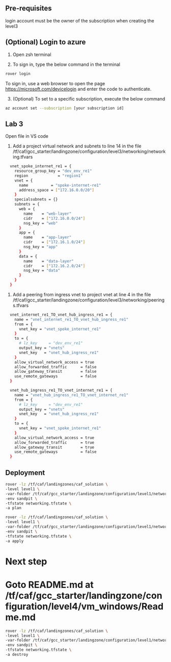 
## Pre-requisites

login account must be the owner of the subscription when creating the level3

## (Optional) Login to azure

1. Open zsh terminal

2. To sign in, type the below command in the terminal
```bash
rover login
```
To sign in, use a web browser to open the page https://microsoft.com/devicelogin and enter the code to authenticate.

3. (Optional) To set to a specific subscription, execute the below command
```bash
az account set --subscription [your subscription id] 
```


## Lab 3
Open file in VS code

1. Add a project virtual network and subnets to line 14 in the file
/tf/caf/gcc_starter/landingzone/configuration/level3/networking/networking.tfvars

```bash
  vnet_spoke_internet_re1 = { 
    resource_group_key = "dev_env_re1"
    region             = "region1"
    vnet = {
      name          = "spoke-internet-re1"
      address_space = ["172.16.0.0/20"]
    }
    specialsubnets = {}
    subnets = {
      web = {
        name    = "web-layer"
        cidr    = ["172.16.0.0/24"]
        nsg_key = "web"
      }
      app = {
        name    = "app-layer"
        cidr    = ["172.16.1.0/24"]
        nsg_key = "app"
      }
      data = {
        name    = "data-layer"
        cidr    = ["172.16.2.0/24"]
        nsg_key = "data"
      }
    }    
  }
```

1. Add a peering from ingress vnet to project vnet at line 4 in the file
/tf/caf/gcc_starter/landingzone/configuration/level3/networking/peerings.tfvars

```bash
  vnet_internet_re1_TO_vnet_hub_ingress_re1 = {
    name = "vnet_internet_re1_TO_vnet_hub_ingress_re1"
    from = {
      vnet_key = "vnet_spoke_internet_re1"
    }
    to = {
      # lz_key     = "dev_env_re1"
      output_key = "vnets"
      vnet_key   = "vnet_hub_ingress_re1"
    }
    allow_virtual_network_access = true
    allow_forwarded_traffic      = false
    allow_gateway_transit        = false
    use_remote_gateways          = false
  }

  vnet_hub_ingress_re1_TO_vnet_internet_re1 = {
    name = "vnet_hub_ingress_re1_TO_vnet_internet_re1"
    from = {
      # lz_key     = "dev_env_re1"
      output_key = "vnets"
      vnet_key   = "vnet_hub_ingress_re1"
    }
    to = {
      vnet_key = "vnet_spoke_internet_re1"
    }
    allow_virtual_network_access = true
    allow_forwarded_traffic      = true
    allow_gateway_transit        = true
    use_remote_gateways          = false
  }
```

## Deployment

```bash
rover -lz /tf/caf/landingzones/caf_solution \
-level level1 \
-var-folder /tf/caf/gcc_starter/landingzone/configuration/level1/networking \
-env sandpit \
-tfstate networking.tfstate \
-a plan
```

```bash
rover -lz /tf/caf/landingzones/caf_solution \
-level level1 \
-var-folder /tf/caf/gcc_starter/landingzone/configuration/level1/networking \
-env sandpit \
-tfstate networking.tfstate \
-a apply 
```

# Next step
# Goto README.md at /tf/caf/gcc_starter/landingzone/configuration/level4/vm_windows/Readme.md

```bash
rover -lz /tf/caf/landingzones/caf_solution \
-level level1 \
-var-folder /tf/caf/gcc_starter/landingzone/configuration/level1/networking \
-env sandpit \
-tfstate networking.tfstate \
-a destroy
```
